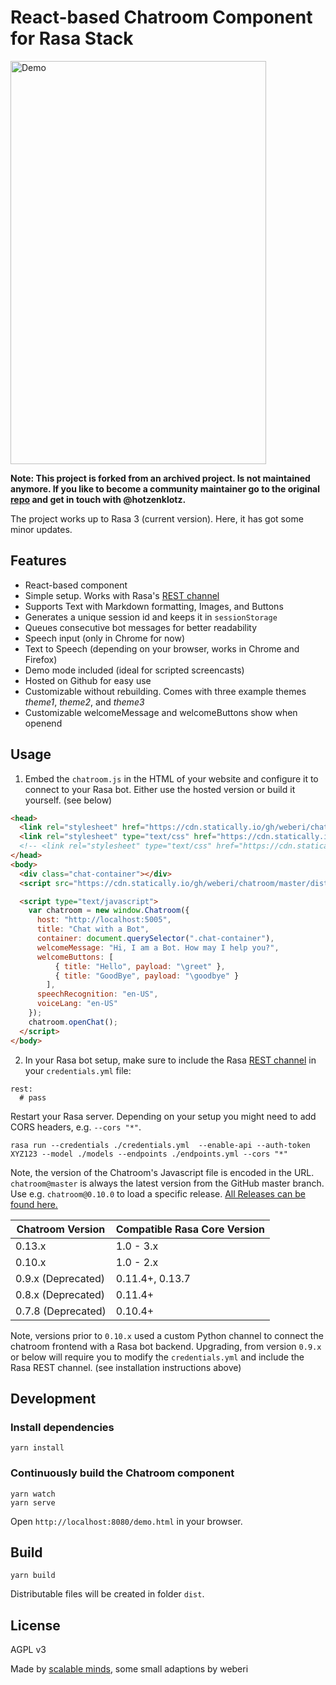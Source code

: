 # React-based Chatroom Component for Rasa Stack



<a href="https://npm-scalableminds.s3.eu-central-1.amazonaws.com/@scalableminds/chatroom@master/demo.html"><img src="https://npm-scalableminds.s3.amazonaws.com/%40scalableminds/chatroom/demo.gif" alt="Demo" width="409" height="645" /></a>

**Note: This project is forked from an archived project. Is not maintained anymore. If you like to become a community maintainer go to the original [repo](https://github.com/scalableminds/chatroom) and get in touch with @hotzenklotz.**

The project works up to Rasa 3 (current version). Here, it has got some minor updates.

## Features

* React-based component
* Simple setup. Works with Rasa's [REST channel](https://rasa.com/docs/rasa/user-guide/connectors/your-own-website/#rest-channels)
* Supports Text with Markdown formatting, Images, and Buttons
* Generates a unique session id and keeps it in `sessionStorage`
* Queues consecutive bot messages for better readability
* Speech input (only in Chrome for now)
* Text to Speech (depending on your browser, works in Chrome and Firefox)
* Demo mode included (ideal for scripted screencasts)
* Hosted on Github for easy use
* Customizable without rebuilding. Comes with three example themes *theme1*, *theme2*, and *theme3*
* Customizable welcomeMessage and welcomeButtons show when openend

## Usage
1. Embed the `chatroom.js` in the HTML of your website and configure it to connect to your Rasa bot. Either use the hosted version or build it yourself. (see below)

```html
<head>
  <link rel="stylesheet" href="https://cdn.statically.io/gh/weberi/chatroom/master/dist/Chatroom.css" />
  <link rel="stylesheet" type="text/css" href="https://cdn.statically.io/gh/weberi/chatroom/master/index.css">
  <!-- <link rel="stylesheet" type="text/css" href="https://cdn.statically.io/gh/weberi/chatroom/master/themes/theme3.css" /> --> 
</head>
<body>
  <div class="chat-container"></div>
  <script src="https://cdn.statically.io/gh/weberi/chatroom/master/dist/Chatroom.js"></script>

  <script type="text/javascript">
    var chatroom = new window.Chatroom({
      host: "http://localhost:5005",
      title: "Chat with a Bot",
      container: document.querySelector(".chat-container"),
      welcomeMessage: "Hi, I am a Bot. How may I help you?",
      welcomeButtons: [
          { title: "Hello", payload: "\greet" },
          { title: "GoodBye", payload: "\goodbye" }
        ],
      speechRecognition: "en-US",
      voiceLang: "en-US"
    });
    chatroom.openChat();
  </script>
</body>
```


2. In your Rasa bot setup, make sure to include the Rasa [REST channel](https://rasa.com/docs/rasa/user-guide/connectors/your-own-website/#rest-channels) in your `credentials.yml` file:
```
rest:
  # pass
```

Restart your Rasa server. Depending on your setup you might need to add CORS headers, e.g. `--cors "*"`.

```
rasa run --credentials ./credentials.yml  --enable-api --auth-token XYZ123 --model ./models --endpoints ./endpoints.yml --cors "*"
```

Note, the version of the Chatroom's Javascript file is encoded in the URL. `chatroom@master` is always the latest version from the GitHub master branch. Use e.g. `chatroom@0.10.0` to load a specific release. [All Releases can be found here.](https://github.com/scalableminds/chatroom/releases)


| Chatroom Version  | Compatible Rasa Core Version |
|-------------------|------------------------------|
| 0.13.x            | 1.0 - 3.x                    |
| 0.10.x            | 1.0 - 2.x                    |
| 0.9.x (Deprecated)| 0.11.4+, 0.13.7              |
| 0.8.x (Deprecated)| 0.11.4+                      |
| 0.7.8 (Deprecated)| 0.10.4+                      |

Note, versions prior to `0.10.x` used a custom Python channel to connect the chatroom frontend with a Rasa bot backend. Upgrading, from version `0.9.x` or below will require you to modify the `credentials.yml` and include the Rasa REST channel. (see installation instructions above)


## Development

### Install dependencies

```
yarn install
```

### Continuously build the Chatroom component

```
yarn watch
yarn serve
```

Open `http://localhost:8080/demo.html` in your browser.

## Build

```
yarn build
```

Distributable files will be created in folder `dist`.

## License

AGPL v3

Made by [scalable minds](https://scalableminds.com), some small adaptions by weberi
